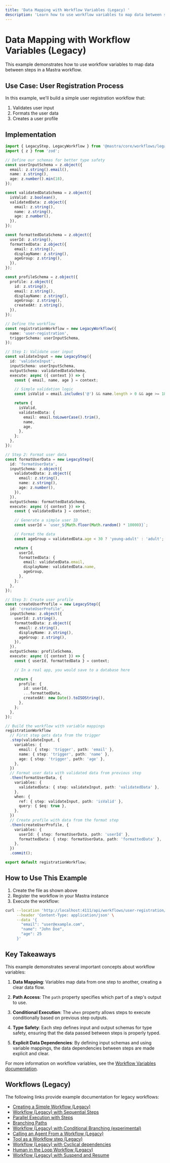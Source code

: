 ```yaml
---
title: 'Data Mapping with Workflow Variables (Legacy) '
description: 'Learn how to use workflow variables to map data between steps in Mastra workflows.'
---
```


# Data Mapping with Workflow Variables (Legacy)

This example demonstrates how to use workflow variables to map data between steps in a Mastra workflow.

## Use Case: User Registration Process

In this example, we'll build a simple user registration workflow that:

1. Validates user input
1. Formats the user data
1. Creates a user profile

## Implementation

```typescript showLineNumbers filename="src/mastra/workflows/user-registration.ts" copy
import { LegacyStep, LegacyWorkflow } from '@mastra/core/workflows/legacy';
import { z } from 'zod';

// Define our schemas for better type safety
const userInputSchema = z.object({
  email: z.string().email(),
  name: z.string(),
  age: z.number().min(18),
});

const validatedDataSchema = z.object({
  isValid: z.boolean(),
  validatedData: z.object({
    email: z.string(),
    name: z.string(),
    age: z.number(),
  }),
});

const formattedDataSchema = z.object({
  userId: z.string(),
  formattedData: z.object({
    email: z.string(),
    displayName: z.string(),
    ageGroup: z.string(),
  }),
});

const profileSchema = z.object({
  profile: z.object({
    id: z.string(),
    email: z.string(),
    displayName: z.string(),
    ageGroup: z.string(),
    createdAt: z.string(),
  }),
});

// Define the workflow
const registrationWorkflow = new LegacyWorkflow({
  name: 'user-registration',
  triggerSchema: userInputSchema,
});

// Step 1: Validate user input
const validateInput = new LegacyStep({
  id: 'validateInput',
  inputSchema: userInputSchema,
  outputSchema: validatedDataSchema,
  execute: async ({ context }) => {
    const { email, name, age } = context;

    // Simple validation logic
    const isValid = email.includes('@') && name.length > 0 && age >= 18;

    return {
      isValid,
      validatedData: {
        email: email.toLowerCase().trim(),
        name,
        age,
      },
    };
  },
});

// Step 2: Format user data
const formatUserData = new LegacyStep({
  id: 'formatUserData',
  inputSchema: z.object({
    validatedData: z.object({
      email: z.string(),
      name: z.string(),
      age: z.number(),
    }),
  }),
  outputSchema: formattedDataSchema,
  execute: async ({ context }) => {
    const { validatedData } = context;

    // Generate a simple user ID
    const userId = `user_${Math.floor(Math.random() * 10000)}`;

    // Format the data
    const ageGroup = validatedData.age < 30 ? 'young-adult' : 'adult';

    return {
      userId,
      formattedData: {
        email: validatedData.email,
        displayName: validatedData.name,
        ageGroup,
      },
    };
  },
});

// Step 3: Create user profile
const createUserProfile = new LegacyStep({
  id: 'createUserProfile',
  inputSchema: z.object({
    userId: z.string(),
    formattedData: z.object({
      email: z.string(),
      displayName: z.string(),
      ageGroup: z.string(),
    }),
  }),
  outputSchema: profileSchema,
  execute: async ({ context }) => {
    const { userId, formattedData } = context;

    // In a real app, you would save to a database here

    return {
      profile: {
        id: userId,
        ...formattedData,
        createdAt: new Date().toISOString(),
      },
    };
  },
});

// Build the workflow with variable mappings
registrationWorkflow
  // First step gets data from the trigger
  .step(validateInput, {
    variables: {
      email: { step: 'trigger', path: 'email' },
      name: { step: 'trigger', path: 'name' },
      age: { step: 'trigger', path: 'age' },
    },
  })
  // Format user data with validated data from previous step
  .then(formatUserData, {
    variables: {
      validatedData: { step: validateInput, path: 'validatedData' },
    },
    when: {
      ref: { step: validateInput, path: 'isValid' },
      query: { $eq: true },
    },
  })
  // Create profile with data from the format step
  .then(createUserProfile, {
    variables: {
      userId: { step: formatUserData, path: 'userId' },
      formattedData: { step: formatUserData, path: 'formattedData' },
    },
  })
  .commit();

export default registrationWorkflow;
```

## How to Use This Example

1. Create the file as shown above
2. Register the workflow in your Mastra instance
3. Execute the workflow:

```bash
curl --location 'http://localhost:4111/api/workflows/user-registration/start-async' \
     --header 'Content-Type: application/json' \
     --data '{
       "email": "user@example.com",
       "name": "John Doe",
       "age": 25
     }'
```

## Key Takeaways

This example demonstrates several important concepts about workflow variables:

1. **Data Mapping**: Variables map data from one step to another, creating a clear data flow.

2. **Path Access**: The `path` property specifies which part of a step's output to use.

3. **Conditional Execution**: The `when` property allows steps to execute conditionally based on previous step outputs.

4. **Type Safety**: Each step defines input and output schemas for type safety, ensuring that the data passed between steps is properly typed.

5. **Explicit Data Dependencies**: By defining input schemas and using variable mappings, the data dependencies between steps are made explicit and clear.

For more information on workflow variables, see the [Workflow Variables documentation](../../docs/workflows-legacy/variables).

## Workflows (Legacy)

The following links provide example documentation for legacy workflows:

- [Creating a Simple Workflow (Legacy)](/examples/workflows_legacy/creating-a-workflow)
- [Workflow (Legacy) with Sequential Steps](/examples/workflows_legacy/sequential-steps)
- [Parallel Execution with Steps](/examples/workflows_legacy/parallel-steps)
- [Branching Paths](/examples/workflows_legacy/branching-paths)
- [Workflow (Legacy) with Conditional Branching (experimental)](/examples/workflows_legacy/conditional-branching)
- [Calling an Agent From a Workflow (Legacy)](/examples/workflows_legacy/calling-agent)
- [Tool as a Workflow step (Legacy)](/examples/workflows_legacy/using-a-tool-as-a-step)
- [Workflow (Legacy) with Cyclical dependencies](/examples/workflows_legacy/cyclical-dependencies)
- [Human in the Loop Workflow (Legacy)](/examples/workflows_legacy/human-in-the-loop)
- [Workflow (Legacy) with Suspend and Resume](/examples/workflows_legacy/suspend-and-resume)
